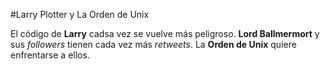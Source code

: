 #Larry Plotter y La Orden de Unix

El código de **Larry** cadsa vez se vuelve más peligroso.
**Lord Ballmermort** y sus *followers* tienen cada vez más *retweets*.
La **Orden de Unix** quiere enfrentarse a ellos.
